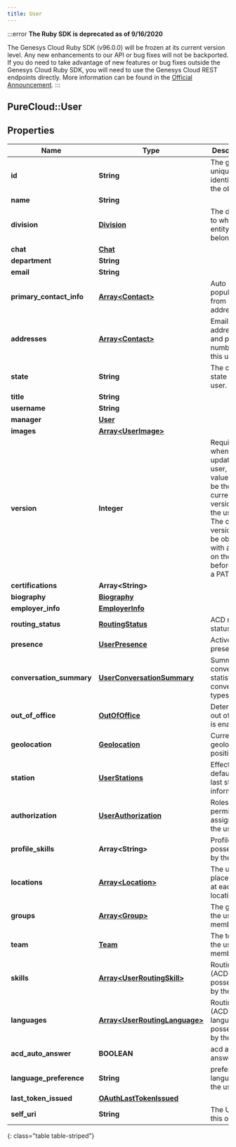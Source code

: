 ```yaml
---
title: User
---
```


:::error
**The Ruby SDK is deprecated as of 9/16/2020**

The Genesys Cloud Ruby SDK (v96.0.0) will be frozen at its current version level. Any new enhancements to our API or bug fixes will not be backported. If you do need to take advantage of new features or bug fixes outside the Genesys Cloud Ruby SDK, you will need to use the Genesys Cloud REST endpoints directly. More information can be found in the [Official Announcement](https://developer.mypurecloud.com/forum/t/announcement-genesys-cloud-ruby-sdk-end-of-life/8850).
:::


## PureCloud::User

## Properties

|Name | Type | Description | Notes|
|------------ | ------------- | ------------- | -------------|
| **id** | **String** | The globally unique identifier for the object. | [optional] |
| **name** | **String** |  | [optional] |
| **division** | [**Division**](Division.html) | The division to which this entity belongs. | [optional] |
| **chat** | [**Chat**](Chat.html) |  | [optional] |
| **department** | **String** |  | [optional] |
| **email** | **String** |  | [optional] |
| **primary_contact_info** | [**Array&lt;Contact&gt;**](Contact.html) | Auto populated from addresses. | [optional] |
| **addresses** | [**Array&lt;Contact&gt;**](Contact.html) | Email addresses and phone numbers for this user | [optional] |
| **state** | **String** | The current state for this user. | [optional] |
| **title** | **String** |  | [optional] |
| **username** | **String** |  | [optional] |
| **manager** | [**User**](User.html) |  | [optional] |
| **images** | [**Array&lt;UserImage&gt;**](UserImage.html) |  | [optional] |
| **version** | **Integer** | Required when updating a user, this value should be the current version of the user.  The current version can be obtained with a GET on the user before doing a PATCH. | |
| **certifications** | **Array&lt;String&gt;** |  | [optional] |
| **biography** | [**Biography**](Biography.html) |  | [optional] |
| **employer_info** | [**EmployerInfo**](EmployerInfo.html) |  | [optional] |
| **routing_status** | [**RoutingStatus**](RoutingStatus.html) | ACD routing status | [optional] |
| **presence** | [**UserPresence**](UserPresence.html) | Active presence | [optional] |
| **conversation_summary** | [**UserConversationSummary**](UserConversationSummary.html) | Summary of conversion statistics for conversation types. | [optional] |
| **out_of_office** | [**OutOfOffice**](OutOfOffice.html) | Determine if out of office is enabled | [optional] |
| **geolocation** | [**Geolocation**](Geolocation.html) | Current geolocation position | [optional] |
| **station** | [**UserStations**](UserStations.html) | Effective, default, and last station information | [optional] |
| **authorization** | [**UserAuthorization**](UserAuthorization.html) | Roles and permissions assigned to the user | [optional] |
| **profile_skills** | **Array&lt;String&gt;** | Profile skills possessed by the user | [optional] |
| **locations** | [**Array&lt;Location&gt;**](Location.html) | The user placement at each site location. | [optional] |
| **groups** | [**Array&lt;Group&gt;**](Group.html) | The groups the user is a member of | [optional] |
| **team** | [**Team**](Team.html) | The team the user is a member of | [optional] |
| **skills** | [**Array&lt;UserRoutingSkill&gt;**](UserRoutingSkill.html) | Routing (ACD) skills possessed by the user | [optional] |
| **languages** | [**Array&lt;UserRoutingLanguage&gt;**](UserRoutingLanguage.html) | Routing (ACD) languages possessed by the user | [optional] |
| **acd_auto_answer** | **BOOLEAN** | acd auto answer | [optional] |
| **language_preference** | **String** | preferred language by the user | [optional] |
| **last_token_issued** | [**OAuthLastTokenIssued**](OAuthLastTokenIssued.html) |  | [optional] |
| **self_uri** | **String** | The URI for this object | [optional] |
{: class="table table-striped"}


